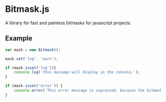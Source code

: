 # Bitmask.js

A library for fast and painless bitmasks for javascript projects.

## Example

```javascript
var mask = new Bitmask();

mask.set('log', 'warn');

if (mask.isset('log')){
    console.log('this message will display in the console.');
}

if (mask.isset('error')) {
    console.error('This error message is supressed, because the bitmask did not specify "error"');
}
```